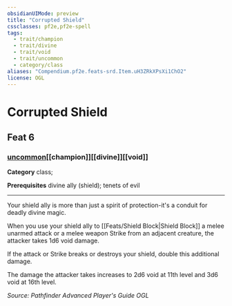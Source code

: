 ```yaml
---
obsidianUIMode: preview
title: "Corrupted Shield"
cssclasses: pf2e,pf2e-spell
tags:
  - trait/champion
  - trait/divine
  - trait/void
  - trait/uncommon
  - category/class
aliases: "Compendium.pf2e.feats-srd.Item.uH3ZRkXPsXi1ChO2"
license: OGL
---
```

# Corrupted Shield
## Feat 6
### [uncommon](uncommon "Uncommon Rarity Trait")[[champion]][[divine]][[void]]

**Category** class; 



**Prerequisites** divine ally (shield); tenets of evil
* * *
Your shield ally is more than just a spirit of protection-it's a conduit for deadly divine magic.

When you use your shield ally to [[Feats/Shield Block|Shield Block]] a melee unarmed attack or a melee weapon Strike from an adjacent creature, the attacker takes 1d6 void damage.

If the attack or Strike breaks or destroys your shield, double this additional damage.

The damage the attacker takes increases to 2d6 void at 11th level and 3d6 void at 16th level.

*Source: Pathfinder Advanced Player's Guide*
*OGL*
